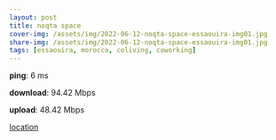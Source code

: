 ```yaml
---
layout: post
title: noqta space
cover-img: /assets/img/2022-06-12-noqta-space-essaouira-img01.jpg
share-img: /assets/img/2022-06-12-noqta-space-essaouira-img01.jpg
tags: [essaouira, morocco, coliving, coworking]
---
```


**ping**: 6 ms

**download**: 94.42 Mbps

**upload**: 48.42 Mbps

[location](https://goo.gl/maps/654LvtjEaXtLZxa8A)
